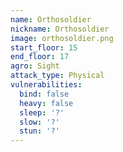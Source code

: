 ```yaml
---
name: Orthosoldier
nickname: Orthosoldier
image: orthosoldier.png
start_floor: 15
end_floor: 17
agro: Sight
attack_type: Physical
vulnerabilities:
  bind: false
  heavy: false
  sleep: '?'
  slow: '?'
  stun: '?'
---
```

